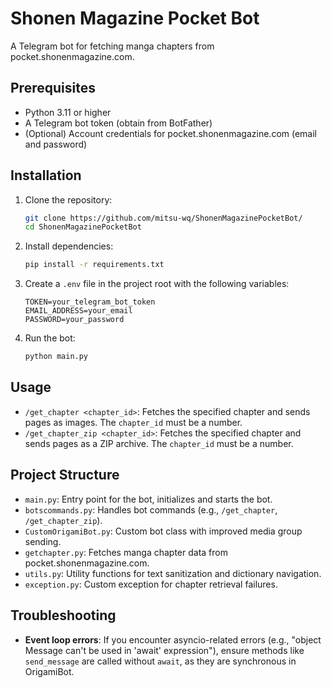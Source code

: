 # Shonen Magazine Pocket Bot
A Telegram bot for fetching manga chapters from pocket.shonenmagazine.com.

## Prerequisites

- Python 3.11 or higher
- A Telegram bot token (obtain from BotFather)
- (Optional) Account credentials for pocket.shonenmagazine.com (email and password)

## Installation

1. Clone the repository:

   ```bash
   git clone https://github.com/mitsu-wq/ShonenMagazinePocketBot/
   cd ShonenMagazinePocketBot
   ```

2. Install dependencies:

   ```bash
   pip install -r requirements.txt
   ```

3. Create a `.env` file in the project root with the following variables:

   ```env
   TOKEN=your_telegram_bot_token
   EMAIL_ADDRESS=your_email
   PASSWORD=your_password
   ```

4. Run the bot:

   ```bash
   python main.py
   ```

## Usage

- `/get_chapter <chapter_id>`: Fetches the specified chapter and sends pages as images. The `chapter_id` must be a number.
- `/get_chapter_zip <chapter_id>`: Fetches the specified chapter and sends pages as a ZIP archive. The `chapter_id` must be a number.

## Project Structure

- `main.py`: Entry point for the bot, initializes and starts the bot.
- `botscommands.py`: Handles bot commands (e.g., `/get_chapter`, `/get_chapter_zip`).
- `CustomOrigamiBot.py`: Custom bot class with improved media group sending.
- `getchapter.py`: Fetches manga chapter data from pocket.shonenmagazine.com.
- `utils.py`: Utility functions for text sanitization and dictionary navigation.
- `exception.py`: Custom exception for chapter retrieval failures.

## Troubleshooting

- **Event loop errors**: If you encounter asyncio-related errors (e.g., "object Message can't be used in 'await' expression"), ensure methods like `send_message` are called without `await`, as they are synchronous in OrigamiBot.